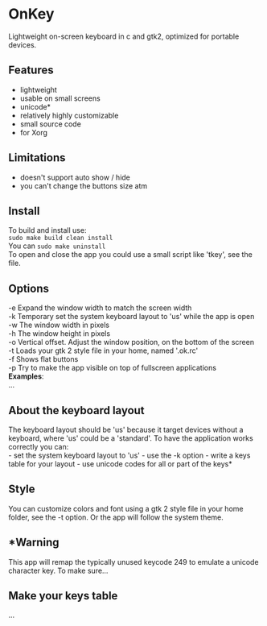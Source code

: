 # OnKey
Lightweight on-screen keyboard in c and gtk2, optimized for portable devices.
## Features
- lightweight
- usable on small screens
- unicode*
- relatively highly customizable
- small source code
- for Xorg
## Limitations
- doesn't support auto show / hide
- you can't change the buttons size atm
## Install
To build and install use:  
`sudo make build clean install`  
You can `sudo make uninstall`  
To open and close the app you could use a small script like 'tkey', see the file.
## Options
-e   Expand the window width to match the screen width  
-k   Temporary set the system keyboard layout to 'us' while the app is open  
-w   The window width in pixels  
-h   The window height in pixels  
-o   Vertical offset. Adjust the window position, on the bottom of the screen  
-t   Loads your gtk 2 style file in your home, named '.ok.rc'  
-f   Shows flat buttons  
-p   Try to make the app visible on top of fullscreen applications  
**Examples**:  
...
## About the keyboard layout
The keyboard layout should be 'us' because it target devices without a keyboard, where 'us' could be a 'standard'.
To have the application works correctly you can:  
\- set the system keyboard layout to 'us'
\- use the -k option
\- write a keys table for your layout
\- use unicode codes for all or part of the keys*
## Style
You can customize colors and font using a gtk 2 style file in your home folder, see the -t option. Or the app will follow the system theme.
## \*Warning
This app will remap the typically unused keycode 249 to emulate a unicode character key. To make sure...
## Make your keys table
...
